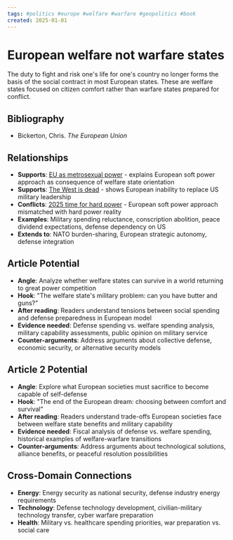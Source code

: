 ```yaml
---
tags: #politics #europe #welfare #warfare #geopolitics #book
created: 2025-01-01
---
```


# European welfare not warfare states

The duty to fight and risk one's life for one's country no longer forms the basis of the social contract in most European states. These are welfare states focused on citizen comfort rather than warfare states prepared for conflict.

## Bibliography

- Bickerton, Chris. *The European Union*

## Relationships
- **Supports**: [EU as metrosexual power](politics-eu-metrosexual-power.md) - explains European soft power approach as consequence of welfare state orientation
- **Supports**: [The West is dead](politics-west-dead.md) - shows European inability to replace US military leadership
- **Conflicts**: [2025 time for hard power](politics-hard-power-2025.md) - European soft power approach mismatched with hard power reality
- **Examples**: Military spending reluctance, conscription abolition, peace dividend expectations, defense dependency on US
- **Extends to**: NATO burden-sharing, European strategic autonomy, defense integration

## Article Potential
- **Angle**: Analyze whether welfare states can survive in a world returning to great power competition
- **Hook**: "The welfare state's military problem: can you have butter and guns?"
- **After reading**: Readers understand tensions between social spending and defense preparedness in European model
- **Evidence needed**: Defense spending vs. welfare spending analysis, military capability assessments, public opinion on military service
- **Counter-arguments**: Address arguments about collective defense, economic security, or alternative security models

## Article 2 Potential
- **Angle**: Explore what European societies must sacrifice to become capable of self-defense
- **Hook**: "The end of the European dream: choosing between comfort and survival"
- **After reading**: Readers understand trade-offs European societies face between welfare state benefits and military capability
- **Evidence needed**: Fiscal analysis of defense vs. welfare spending, historical examples of welfare-warfare transitions
- **Counter-arguments**: Address arguments about technological solutions, alliance benefits, or peaceful resolution possibilities

## Cross-Domain Connections
- **Energy**: Energy security as national security, defense industry energy requirements
- **Technology**: Defense technology development, civilian-military technology transfer, cyber warfare preparation
- **Health**: Military vs. healthcare spending priorities, war preparation vs. social care